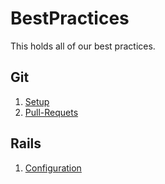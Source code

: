 BestPractices
=============

This holds all of our best practices.

## Git

1. [Setup](git/setup.md)
2. [Pull-Requets](git/pull-requests.md)

## Rails

1. [Configuration](rails/configuration.md)
